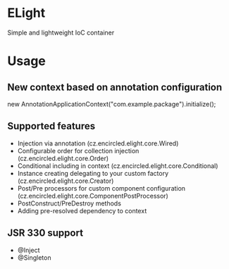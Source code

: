 ELight
======

Simple and lightweight IoC container

Usage
=======

## New context based on annotation configuration
new AnnotationApplicationContext("com.example.package").initialize();

## Supported features
- Injection via annotation (cz.encircled.elight.core.Wired)
- Configurable order for collection injection (cz.encircled.elight.core.Order)
- Conditional including in context (cz.encircled.elight.core.Conditional)
- Instance creating delegating to your custom factory (cz.encircled.elight.core.Creator)
- Post/Pre processors for custom component configuration (cz.encircled.elight.core.ComponentPostProcessor)
- PostConstruct/PreDestroy methods
- Adding pre-resolved dependency to context

## JSR 330 support
- @Inject
- @Singleton
